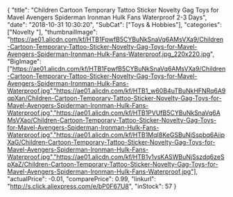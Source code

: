 {
	"title": "Children Cartoon Temporary Tattoo Sticker Novelty Gag Toys for Mavel Avengers Spiderman Ironman Hulk Fans Waterproof 2-3 Days",
	"date": "2018-10-31 10:30:20",
	"SubCat": ["Toys & Hobbies"],
	"categories": ["Novelty "],
	"thumbnailImage": "https://ae01.alicdn.com/kf/HTB1FpwfB5CYBuNkSnaVq6AMsVXa9/Children-Cartoon-Temporary-Tattoo-Sticker-Novelty-Gag-Toys-for-Mavel-Avengers-Spiderman-Ironman-Hulk-Fans-Waterproof.jpg_220x220.jpg",
	"BigImage": ["https://ae01.alicdn.com/kf/HTB1FpwfB5CYBuNkSnaVq6AMsVXa9/Children-Cartoon-Temporary-Tattoo-Sticker-Novelty-Gag-Toys-for-Mavel-Avengers-Spiderman-Ironman-Hulk-Fans-Waterproof.jpg","https://ae01.alicdn.com/kf/HTB1_w60B4uTBuNkHFNRq6A9qpXan/Children-Cartoon-Temporary-Tattoo-Sticker-Novelty-Gag-Toys-for-Mavel-Avengers-Spiderman-Ironman-Hulk-Fans-Waterproof.jpg","https://ae01.alicdn.com/kf/HTB1PVUfB5CYBuNkSnaVq6AMsVXao/Children-Cartoon-Temporary-Tattoo-Sticker-Novelty-Gag-Toys-for-Mavel-Avengers-Spiderman-Ironman-Hulk-Fans-Waterproof.jpg","https://ae01.alicdn.com/kf/HTB1MqI8KeGSBuNjSspbq6AiipXaG/Children-Cartoon-Temporary-Tattoo-Sticker-Novelty-Gag-Toys-for-Mavel-Avengers-Spiderman-Ironman-Hulk-Fans-Waterproof.jpg","https://ae01.alicdn.com/kf/HTB1y1vsKASWBuNjSszdq6zeSpXaZ/Children-Cartoon-Temporary-Tattoo-Sticker-Novelty-Gag-Toys-for-Mavel-Avengers-Spiderman-Ironman-Hulk-Fans-Waterproof.jpg"],
	"actualPrice": -0.01,
	"comparePrice": 0.99,
	"linkurl": "http://s.click.aliexpress.com/e/bP0F67U8",
	"inStock": 57
}
